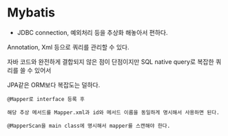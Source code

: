 # Mybatis

- JDBC connection, 예외처리 등을 추상화 해놓아서 편하다.

Annotation, Xml 등으로 쿼리를 관리할 수 있다.

자바 코드와 완전하게 결합되지 않은 점이 단점이지만 SQL native query로 복잡한 쿼리를 쓸 수 있어서

JPA같은 ORM보다 복잡도는 덜하다.

```
@Mapper로 interface 등록 후 

해당 추상 메서드를 Mapper.xml과 id와 메서드 이름을 동일하게 명시해서 사용하면 된다.

@MapperScan을 main class에 명시해서 mapper를 스캔해야 한다.


```
